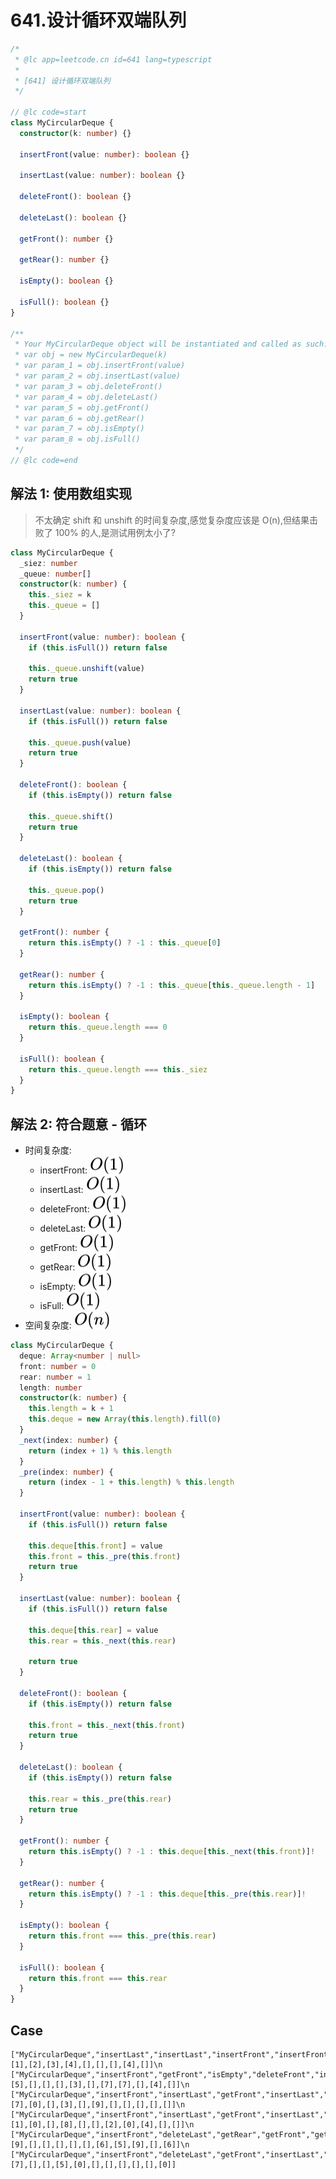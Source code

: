 # 641.设计循环双端队列

```ts
/*
 * @lc app=leetcode.cn id=641 lang=typescript
 *
 * [641] 设计循环双端队列
 */

// @lc code=start
class MyCircularDeque {
  constructor(k: number) {}

  insertFront(value: number): boolean {}

  insertLast(value: number): boolean {}

  deleteFront(): boolean {}

  deleteLast(): boolean {}

  getFront(): number {}

  getRear(): number {}

  isEmpty(): boolean {}

  isFull(): boolean {}
}

/**
 * Your MyCircularDeque object will be instantiated and called as such:
 * var obj = new MyCircularDeque(k)
 * var param_1 = obj.insertFront(value)
 * var param_2 = obj.insertLast(value)
 * var param_3 = obj.deleteFront()
 * var param_4 = obj.deleteLast()
 * var param_5 = obj.getFront()
 * var param_6 = obj.getRear()
 * var param_7 = obj.isEmpty()
 * var param_8 = obj.isFull()
 */
// @lc code=end
```

## 解法 1: 使用数组实现

> 不太确定 shift 和 unshift 的时间复杂度,感觉复杂度应该是 O(n),但结果击败了 100% 的人,是测试用例太小了?

```ts
class MyCircularDeque {
  _siez: number
  _queue: number[]
  constructor(k: number) {
    this._siez = k
    this._queue = []
  }

  insertFront(value: number): boolean {
    if (this.isFull()) return false

    this._queue.unshift(value)
    return true
  }

  insertLast(value: number): boolean {
    if (this.isFull()) return false

    this._queue.push(value)
    return true
  }

  deleteFront(): boolean {
    if (this.isEmpty()) return false

    this._queue.shift()
    return true
  }

  deleteLast(): boolean {
    if (this.isEmpty()) return false

    this._queue.pop()
    return true
  }

  getFront(): number {
    return this.isEmpty() ? -1 : this._queue[0]
  }

  getRear(): number {
    return this.isEmpty() ? -1 : this._queue[this._queue.length - 1]
  }

  isEmpty(): boolean {
    return this._queue.length === 0
  }

  isFull(): boolean {
    return this._queue.length === this._siez
  }
}
```

## 解法 2: 符合题意 - 循环

- 时间复杂度:
  - insertFront: <!-- $O(1)$ --> <img style="transform: translateY(0.1em); background: white;" src="./svg/o-1.svg" alt="O(1)">
  - insertLast: <!-- $O(1)$ --> <img style="transform: translateY(0.1em); background: white;" src="./svg/o-1.svg" alt="O(1)">
  - deleteFront: <!-- $O(1)$ --> <img style="transform: translateY(0.1em); background: white;" src="./svg/o-1.svg" alt="O(1)">
  - deleteLast: <!-- $O(1)$ --> <img style="transform: translateY(0.1em); background: white;" src="./svg/o-1.svg" alt="O(1)">
  - getFront: <!-- $O(1)$ --> <img style="transform: translateY(0.1em); background: white;" src="./svg/o-1.svg" alt="O(1)">
  - getRear: <!-- $O(1)$ --> <img style="transform: translateY(0.1em); background: white;" src="./svg/o-1.svg" alt="O(1)">
  - isEmpty: <!-- $O(1)$ --> <img style="transform: translateY(0.1em); background: white;" src="./svg/o-1.svg" alt="O(1)">
  - isFull: <!-- $O(1)$ --> <img style="transform: translateY(0.1em); background: white;" src="./svg/o-1.svg" alt="O(1)">
- 空间复杂度: <!-- $O(n)$ --> <img style="transform: translateY(0.1em); background: white;" src="./svg/o-n.svg" alt="O(n)">

```ts
class MyCircularDeque {
  deque: Array<number | null>
  front: number = 0
  rear: number = 1
  length: number
  constructor(k: number) {
    this.length = k + 1
    this.deque = new Array(this.length).fill(0)
  }
  _next(index: number) {
    return (index + 1) % this.length
  }
  _pre(index: number) {
    return (index - 1 + this.length) % this.length
  }

  insertFront(value: number): boolean {
    if (this.isFull()) return false

    this.deque[this.front] = value
    this.front = this._pre(this.front)
    return true
  }

  insertLast(value: number): boolean {
    if (this.isFull()) return false

    this.deque[this.rear] = value
    this.rear = this._next(this.rear)

    return true
  }

  deleteFront(): boolean {
    if (this.isEmpty()) return false

    this.front = this._next(this.front)
    return true
  }

  deleteLast(): boolean {
    if (this.isEmpty()) return false

    this.rear = this._pre(this.rear)
    return true
  }

  getFront(): number {
    return this.isEmpty() ? -1 : this.deque[this._next(this.front)]!
  }

  getRear(): number {
    return this.isEmpty() ? -1 : this.deque[this._pre(this.rear)]!
  }

  isEmpty(): boolean {
    return this.front === this._pre(this.rear)
  }

  isFull(): boolean {
    return this.front === this.rear
  }
}
```

## Case

```text
["MyCircularDeque","insertLast","insertLast","insertFront","insertFront","getRear","isFull","deleteLast","insertFront","getFront"]\n[[3],[1],[2],[3],[4],[],[],[],[4],[]]\n
["MyCircularDeque","insertFront","getFront","isEmpty","deleteFront","insertLast","getRear","insertLast","insertFront","deleteLast","insertLast","isEmpty"]\n[[8],[5],[],[],[],[3],[],[7],[7],[],[4],[]]\n
["MyCircularDeque","insertFront","insertLast","getFront","insertLast","getFront","insertFront","getRear","getFront","getFront","deleteLast","getRear"]\n[[5],[7],[0],[],[3],[],[9],[],[],[],[],[]]\n
["MyCircularDeque","insertFront","insertLast","getFront","insertLast","getRear","getFront","insertLast","insertLast","insertLast","deleteLast","getFront"]\n[[7],[1],[0],[],[8],[],[],[2],[0],[4],[],[]]\n
["MyCircularDeque","insertFront","deleteLast","getRear","getFront","getFront","deleteFront","insertFront","insertLast","insertFront","getFront","insertFront"]\n[[4],[9],[],[],[],[],[],[6],[5],[9],[],[6]]\n
["MyCircularDeque","insertFront","deleteLast","getFront","insertLast","insertFront","getFront","getRear","getFront","getFront","getRear","insertLast"]\n[[2],[7],[],[],[5],[0],[],[],[],[],[],[0]]
```
